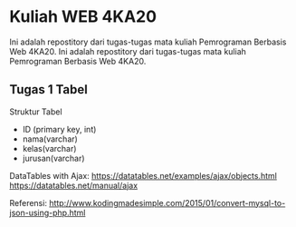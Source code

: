# Kuliah WEB 4KA20

Ini adalah repostitory dari tugas-tugas mata kuliah Pemrograman Berbasis Web 4KA20. Ini adalah repostitory dari tugas-tugas mata kuliah Pemrograman Berbasis Web 4KA20.

## Tugas 1 Tabel
Struktur Tabel
* ID (primary key, int)
* nama(varchar)
* kelas(varchar)
* jurusan(varchar)

DataTables with Ajax:
https://datatables.net/examples/ajax/objects.html
https://datatables.net/manual/ajax

Referensi:
http://www.kodingmadesimple.com/2015/01/convert-mysql-to-json-using-php.html

